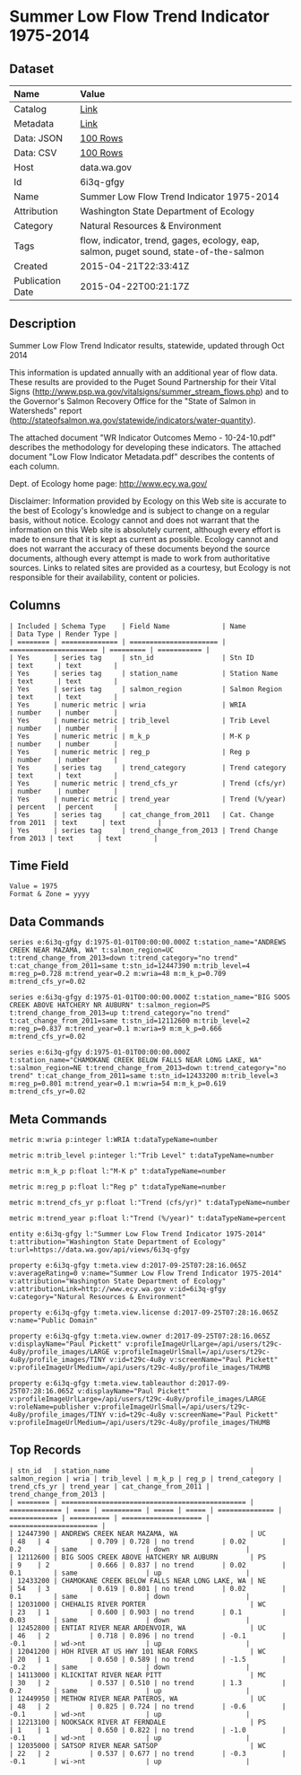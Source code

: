# Summer Low Flow Trend Indicator 1975-2014

## Dataset

| Name | Value |
| :--- | :---- |
| Catalog | [Link](https://catalog.data.gov/dataset/summer-low-flow-trend-indicator-1975-2014) |
| Metadata | [Link](https://data.wa.gov/api/views/6i3q-gfgy) |
| Data: JSON | [100 Rows](https://data.wa.gov/api/views/6i3q-gfgy/rows.json?max_rows=100) |
| Data: CSV | [100 Rows](https://data.wa.gov/api/views/6i3q-gfgy/rows.csv?max_rows=100) |
| Host | data.wa.gov |
| Id | 6i3q-gfgy |
| Name | Summer Low Flow Trend Indicator 1975-2014 |
| Attribution | Washington State Department of Ecology |
| Category | Natural Resources & Environment |
| Tags | flow, indicator, trend, gages, ecology, eap, salmon, puget sound, state-of-the-salmon |
| Created | 2015-04-21T22:33:41Z |
| Publication Date | 2015-04-22T00:21:17Z |

## Description

Summer Low Flow Trend Indicator results, statewide, updated through Oct 2014 

This information is updated annually with an additional year of flow data. These results are provided to the Puget Sound Partnership for their Vital Signs (http://www.psp.wa.gov/vitalsigns/summer_stream_flows.php) and to the Governor's Salmon Recovery Office for the "State of Salmon in Watersheds" report (http://stateofsalmon.wa.gov/statewide/indicators/water-quantity). 

The attached document "WR Indicator Outcomes Memo - 10-24-10.pdf" describes the methodology for developing these indicators. The attached document "Low Flow Indicator Metadata.pdf" describes the contents of each column. 

Dept. of Ecology home page: http://www.ecy.wa.gov/ 

Disclaimer: 
Information provided by Ecology on this Web site is accurate to the best of Ecology's knowledge and is subject to change on a regular basis, without notice. Ecology cannot and does not warrant that the information on this Web site is absolutely current, although every effort is made to ensure that it is kept as current as possible. Ecology cannot and does not warrant the accuracy of these documents beyond the source documents, although every attempt is made to work from authoritative sources. Links to related sites are provided as a courtesy, but Ecology is not responsible for their availability, content or policies.

## Columns

```ls
| Included | Schema Type    | Field Name             | Name                   | Data Type | Render Type |
| ======== | ============== | ====================== | ====================== | ========= | =========== |
| Yes      | series tag     | stn_id                 | Stn ID                 | text      | text        |
| Yes      | series tag     | station_name           | Station Name           | text      | text        |
| Yes      | series tag     | salmon_region          | Salmon Region          | text      | text        |
| Yes      | numeric metric | wria                   | WRIA                   | number    | number      |
| Yes      | numeric metric | trib_level             | Trib Level             | number    | number      |
| Yes      | numeric metric | m_k_p                  | M-K p                  | number    | number      |
| Yes      | numeric metric | reg_p                  | Reg p                  | number    | number      |
| Yes      | series tag     | trend_category         | Trend category         | text      | text        |
| Yes      | numeric metric | trend_cfs_yr           | Trend (cfs/yr)         | number    | number      |
| Yes      | numeric metric | trend_year             | Trend (%/year)         | percent   | percent     |
| Yes      | series tag     | cat_change_from_2011   | Cat. Change from 2011  | text      | text        |
| Yes      | series tag     | trend_change_from_2013 | Trend Change from 2013 | text      | text        |
```

## Time Field

```ls
Value = 1975
Format & Zone = yyyy
```

## Data Commands

```ls
series e:6i3q-gfgy d:1975-01-01T00:00:00.000Z t:station_name="ANDREWS CREEK NEAR MAZAMA, WA" t:salmon_region=UC t:trend_change_from_2013=down t:trend_category="no trend" t:cat_change_from_2011=same t:stn_id=12447390 m:trib_level=4 m:reg_p=0.728 m:trend_year=0.2 m:wria=48 m:m_k_p=0.709 m:trend_cfs_yr=0.02

series e:6i3q-gfgy d:1975-01-01T00:00:00.000Z t:station_name="BIG SOOS CREEK ABOVE HATCHERY NR AUBURN" t:salmon_region=PS t:trend_change_from_2013=up t:trend_category="no trend" t:cat_change_from_2011=same t:stn_id=12112600 m:trib_level=2 m:reg_p=0.837 m:trend_year=0.1 m:wria=9 m:m_k_p=0.666 m:trend_cfs_yr=0.02

series e:6i3q-gfgy d:1975-01-01T00:00:00.000Z t:station_name="CHAMOKANE CREEK BELOW FALLS NEAR LONG LAKE, WA" t:salmon_region=NE t:trend_change_from_2013=down t:trend_category="no trend" t:cat_change_from_2011=same t:stn_id=12433200 m:trib_level=3 m:reg_p=0.801 m:trend_year=0.1 m:wria=54 m:m_k_p=0.619 m:trend_cfs_yr=0.02
```

## Meta Commands

```ls
metric m:wria p:integer l:WRIA t:dataTypeName=number

metric m:trib_level p:integer l:"Trib Level" t:dataTypeName=number

metric m:m_k_p p:float l:"M-K p" t:dataTypeName=number

metric m:reg_p p:float l:"Reg p" t:dataTypeName=number

metric m:trend_cfs_yr p:float l:"Trend (cfs/yr)" t:dataTypeName=number

metric m:trend_year p:float l:"Trend (%/year)" t:dataTypeName=percent

entity e:6i3q-gfgy l:"Summer Low Flow Trend Indicator 1975-2014" t:attribution="Washington State Department of Ecology" t:url=https://data.wa.gov/api/views/6i3q-gfgy

property e:6i3q-gfgy t:meta.view d:2017-09-25T07:28:16.065Z v:averageRating=0 v:name="Summer Low Flow Trend Indicator 1975-2014" v:attribution="Washington State Department of Ecology" v:attributionLink=http://www.ecy.wa.gov v:id=6i3q-gfgy v:category="Natural Resources & Environment"

property e:6i3q-gfgy t:meta.view.license d:2017-09-25T07:28:16.065Z v:name="Public Domain"

property e:6i3q-gfgy t:meta.view.owner d:2017-09-25T07:28:16.065Z v:displayName="Paul Pickett" v:profileImageUrlLarge=/api/users/t29c-4u8y/profile_images/LARGE v:profileImageUrlSmall=/api/users/t29c-4u8y/profile_images/TINY v:id=t29c-4u8y v:screenName="Paul Pickett" v:profileImageUrlMedium=/api/users/t29c-4u8y/profile_images/THUMB

property e:6i3q-gfgy t:meta.view.tableauthor d:2017-09-25T07:28:16.065Z v:displayName="Paul Pickett" v:profileImageUrlLarge=/api/users/t29c-4u8y/profile_images/LARGE v:roleName=publisher v:profileImageUrlSmall=/api/users/t29c-4u8y/profile_images/TINY v:id=t29c-4u8y v:screenName="Paul Pickett" v:profileImageUrlMedium=/api/users/t29c-4u8y/profile_images/THUMB
```

## Top Records

```ls
| stn_id   | station_name                                   | salmon_region | wria | trib_level | m_k_p | reg_p | trend_category | trend_cfs_yr | trend_year | cat_change_from_2011 | trend_change_from_2013 | 
| ======== | ============================================== | ============= | ==== | ========== | ===== | ===== | ============== | ============ | ========== | ==================== | ====================== | 
| 12447390 | ANDREWS CREEK NEAR MAZAMA, WA                  | UC            | 48   | 4          | 0.709 | 0.728 | no trend       | 0.02         | 0.2        | same                 | down                   | 
| 12112600 | BIG SOOS CREEK ABOVE HATCHERY NR AUBURN        | PS            | 9    | 2          | 0.666 | 0.837 | no trend       | 0.02         | 0.1        | same                 | up                     | 
| 12433200 | CHAMOKANE CREEK BELOW FALLS NEAR LONG LAKE, WA | NE            | 54   | 3          | 0.619 | 0.801 | no trend       | 0.02         | 0.1        | same                 | down                   | 
| 12031000 | CHEHALIS RIVER PORTER                          | WC            | 23   | 1          | 0.600 | 0.903 | no trend       | 0.1          | 0.03       | same                 | down                   | 
| 12452800 | ENTIAT RIVER NEAR ARDENVOIR, WA                | UC            | 46   | 2          | 0.718 | 0.896 | no trend       | -0.1         | -0.1       | wd->nt               | up                     | 
| 12041200 | HOH RIVER AT US HWY 101 NEAR FORKS             | WC            | 20   | 1          | 0.650 | 0.589 | no trend       | -1.5         | -0.2       | same                 | down                   | 
| 14113000 | KLICKITAT RIVER NEAR PITT                      | MC            | 30   | 2          | 0.537 | 0.510 | no trend       | 1.3          | 0.2        | same                 | up                     | 
| 12449950 | METHOW RIVER NEAR PATEROS, WA                  | UC            | 48   | 2          | 0.825 | 0.724 | no trend       | -0.6         | -0.1       | wd->nt               | up                     | 
| 12213100 | NOOKSACK RIVER AT FERNDALE                     | PS            | 1    | 1          | 0.650 | 0.822 | no trend       | -1.0         | -0.1       | wd->nt               | up                     | 
| 12035000 | SATSOP RIVER NEAR SATSOP                       | WC            | 22   | 2          | 0.537 | 0.677 | no trend       | -0.3         | -0.1       | wi->nt               | up                     | 
```